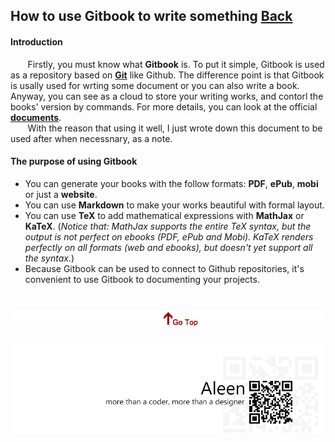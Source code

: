 ## How to use Gitbook to write something [Back](./qa.md)

#### Introduction

&#160; &#160; &#160; &#160;Firstly, you must know what **Gitbook** is. To put it simple, Gitbook is used as a repository based on [**Git**](./../git/git.md) like Github. The difference point is that Gitbook is usally used for wrting some document or you can also write a book. Anyway, you can see as a cloud to store your writing works, and contorl the books' version by commands. For more details, you can look at the official [**documents**](https://help.gitbook.com/).
<br />
&#160; &#160; &#160; &#160;With the reason that using it well, I just wrote down this document to be used after when necessnary, as a note.

#### The purpose of using Gitbook

- You can generate your books with the follow formats: **PDF**, **ePub**, **mobi** or just a **website**.
- You can use **Markdown** to make your works beautiful with formal layout.
- You can use **TeX** to add mathematical expressions with **MathJax** or **KaTeX**. (*Notice that: MathJax supports the entire TeX syntax, but the output is not perfect on ebooks (PDF, ePub and Mobi). KaTeX renders perfectly on all formats (web and ebooks), but doesn't yet support all the syntax.*)
- Because Gitbook can be used to connect to Github repositories, it's convenient to use Gitbook to documenting your projects.

<a href="#how-to-use-gitbook-to-write-something" style="left:200px;"><img src="./../pic/gotop.png"></a>
=====
<a href="http://aleen42.github.io/" target="_blank" ><img src="./../pic/tail.gif"></a>
